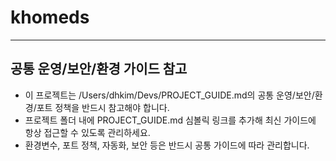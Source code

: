 # khomeds

---

## 공통 운영/보안/환경 가이드 참고

- 이 프로젝트는 /Users/dhkim/Devs/PROJECT_GUIDE.md의 공통 운영/보안/환경/포트 정책을 반드시 참고해야 합니다.
- 프로젝트 폴더 내에 PROJECT_GUIDE.md 심볼릭 링크를 추가해 최신 가이드에 항상 접근할 수 있도록 관리하세요.
- 환경변수, 포트 정책, 자동화, 보안 등은 반드시 공통 가이드에 따라 관리합니다.